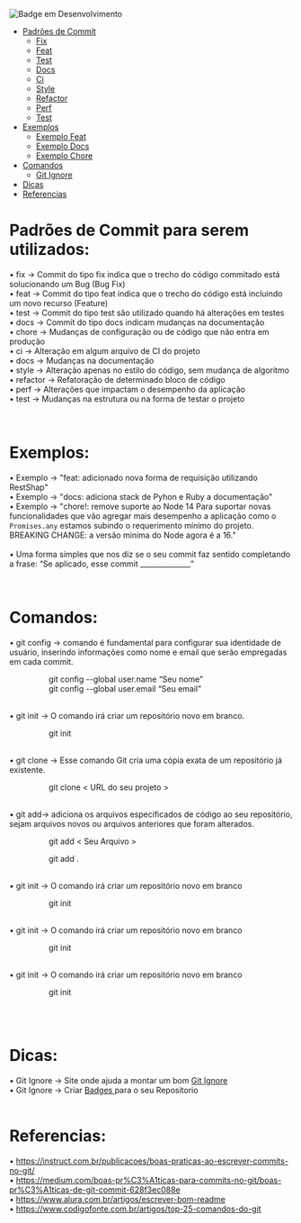 ![Badge em Desenvolvimento](http://img.shields.io/static/v1?label=STATUS&message=EM%20DESENVOLVIMENTO&color=GREEN&style=for-the-badge)
<!--ts-->
* [Padrões de Commit](#padroes)
    * [Fix](#fix)
    * [Feat](#feat)
    * [Test](#test)
    * [Docs](#docs)
    * [Ci](#ci)
    * [Style](#style)
    * [Refactor](#refactor)
    * [Perf](#perf)
    * [Test](#test)
* [Exemplos](#exemplos)
    * [Exemplo Feat](#exemplosFeat)
    * [Exemplo Docs](#exemplosdocs)
    * [Exemplo Chore](#exemplosChore)
* [Comandos](#comandos)
    * [Git Ignore](#gitignore)
* [Dicas](#dicas)
* [Referencias](#referencias)
<!--te-->

<h1 id="padroes">Padrões de Commit para serem utilizados:</h1>
<p>
 • <span id="fix">fix -> Commit do tipo fix indica que o trecho do código commitado está solucionando um Bug (Bug Fix)</span>
<br>
 • <span id="feat">feat -> Commit do tipo feat indica que o trecho do código está incluindo um novo recurso (Feature)</span>
<br>
 • <span id="test">test -> Commit do tipo test são utilizado quando há alterações em testes</span>
<br>
 • <span id="docs">docs -> Commit do tipo docs indicam mudanças na documentação</span>
<br>
 • <span id="chore">chore -> Mudanças de configuração ou de código que não entra em produção</span>
<br>
 • <span id="ci">ci -> Alteração em algum arquivo de CI do projeto</span>
<br>
 • <span id="docs">docs -> Mudanças na documentação</span>
 <br>
 • <span id="style">style -> Alteração apenas no estilo do código, sem mudança de algoritmo</span>
 <br>
 • <span id="refactor">refactor -> Refatoração de determinado bloco de código</span>
 <br>
 • <span id="perf">perf -> Alterações que impactam o desempenho da aplicação</span>
<br>
 • <span id="test">test -> Mudanças na estrutura ou na forma de testar o projeto</span>
</p>

<br>

<h1 id="exemplos">Exemplos:</h1>

 • <span id="exemplosFeat">Exemplo -> "feat: adicionado nova forma de requisição utilizando RestShap"</span>
 <br>
 • <span id="exemplosdocs">Exemplo -> "docs: adiciona stack de Pyhon e Ruby a documentação"</span>
 <br>
 • <span id="exemplosChore">
Exemplo -> "chore!: remove suporte ao Node 14
        Para suportar novas funcionalidades que vão
        agregar mais desempenho a aplicação como o
        `Promises.any` estamos subindo o requerimento
        mínimo do projeto. <br>
        BREAKING CHANGE: a versão minima do Node agora é a 16."
</span>
<br><br>
 • <span id="" >Uma forma simples que nos diz se o seu commit faz sentido completando a frase: “Se aplicado, esse commit ______________”</span>
</p>
<br>

<h1 id="comandos">Comandos:</h1>
 • <span id="gitignore"> git config -> comando é fundamental para configurar sua identidade de usuário, inserindo informações como nome e email que serão empregadas em cada commit. </span> <br>
<p style="padding-left:5em;">git config --global user.name “Seu nome” <br>
          git config --global user.email “Seu email”
    </p>
 <br>
• <span id="gitinit"> git init -> O comando irá criar um repositório novo em branco.</span> <br>
<p style="padding-left:5em;">git init</p>
 <br>
• <span id="gitclone"> git clone -> Esse comando Git cria uma cópia exata de um repositório já existente.  </span> <br>
<p style="padding-left:5em;">git clone &lt; URL do seu projeto &gt; </p>
 <br>
• <span id="gitignore"> git add-> adiciona os arquivos especificados de código ao seu repositório, sejam arquivos novos ou arquivos anteriores que foram alterados.</span> <br>
<p style="padding-left:5em;">git add &lt; Seu Arquivo &gt; </p>
<p style="padding-left:5em;">git add .</p>
 <br>
• <span id="gitignore"> git init -> O comando irá criar um repositório novo em branco  </span> <br>
<p style="padding-left:5em;">git init</p>
 <br>
• <span id="gitignore"> git init -> O comando irá criar um repositório novo em branco  </span> <br>
<p style="padding-left:5em;">git init</p>
 <br>
• <span id="gitignore"> git init -> O comando irá criar um repositório novo em branco  </span> <br>
<p style="padding-left:5em;">git init</p>
 <br>


<br>

<h1 id="dicas">Dicas:</h1>
• <span id="gitignore"> Git Ignore -> Site onde ajuda a montar um bom <a href ="https://www.toptal.com/developers/gitignore"> Git Ignore</a> </span> <br>
• <span id="gitignore"> Git Ignore -> Criar <a href ="https://shields.io/">  Badges </a> para o seu Repositorio </span><br>

<br>

<h1 id="referencias">Referencias:</h1>
• <a href="https://instruct.com.br/publicacoes/boas-praticas-ao-escrever-commits-no-git/">https://instruct.com.br/publicacoes/boas-praticas-ao-escrever-commits-no-git/</a> <br>
• <a href="https://medium.com/boas-pr%C3%A1ticas-para-commits-no-git/boas-pr%C3%A1ticas-de-git-commit-628f3ec088e">https://medium.com/boas-pr%C3%A1ticas-para-commits-no-git/boas-pr%C3%A1ticas-de-git-commit-628f3ec088e</a><br>
• <a href="https://www.alura.com.br/artigos/escrever-bom-readme">https://www.alura.com.br/artigos/escrever-bom-readme</a><br>
• <a href="https://www.codigofonte.com.br/artigos/top-25-comandos-do-git">https://www.codigofonte.com.br/artigos/top-25-comandos-do-git</a><br>
 
<br>